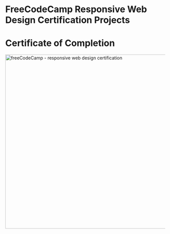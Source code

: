 <h1>FreeCodeCamp Responsive Web Design Certification Projects</h1>
<h1>Certificate of Completion</h1>

<img width="550" alt="freeCodeCamp - responsive web design certification" src="https://user-images.githubusercontent.com/106135562/186669046-0bf2462f-dacc-48ec-99ce-151b5867c11b.png">
